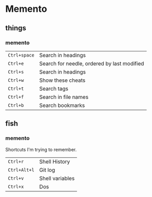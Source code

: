 # Memento

## things

### memento

|              |                                             |
| ------------ | ------------------------------------------- |
| `Ctrl+space` | Search in headings                          |
| `Ctrl+e`     | Search for needle, ordered by last modified |
| `Ctrl+s`     | Search in headings                          |
| `Ctrl+w`     | Show these cheats                           |
| `Ctrl+t`     | Search tags                                 |
| `Ctrl+f`     | Search in file names                        |
| `Ctrl+b`     | Search bookmarks                            |

## fish

### memento

Shortcuts I'm trying to remember.

|              |                 |
| ------------ | --------------- |
| `Ctrl+r`     | Shell History   |
| `Ctrl+Alt+l` | Git log         |
| `Ctrl+v`     | Shell variables |
| `Ctrl+x`     | Dos             |
